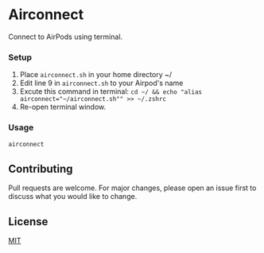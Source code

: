 # Airconnect
Connect to AirPods using terminal.

### Setup
1. Place `airconnect.sh` in your home directory ~/
2. Edit line 9 in `airconnect.sh` to your Airpod's name
3. Excute this command in terminal: `cd ~/ && echo "alias airconnect="~/airconnect.sh"" >> ~/.zshrc`
4. Re-open terminal window.

### Usage
```bash
airconnect
```

## Contributing
Pull requests are welcome. For major changes, please open an issue first to discuss what you would like to change.

## License
[MIT](https://choosealicense.com/licenses/mit/)
